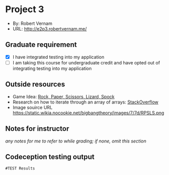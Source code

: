 # Project 3
+ By: Robert Vernam
+ URL: <http://e2p3.robertvernam.me/>

## Graduate requirement
+ [x] I have integrated testing into my application
+ [ ] I am taking this course for undergraduate credit and have opted out of integrating testing into my application

## Outside resources
+ Game Idea: [Rock, Paper, Scissors, Lizard, Spock](https://bigbangtheory.fandom.com/wiki/Rock,_Paper,_Scissors,_Lizard,_Spock)
+ Research on how to iterate through an array of arrays: [StackOverflow](https://stackoverflow.com/questions/10131802/foreach-for-arrays-inside-of-an-array)
+ Image souirce URL https://static.wikia.nocookie.net/bigbangtheory/images/7/7d/RPSLS.png

## Notes for instructor
*any notes for me to refer to while grading; if none, omit this section*

## Codeception testing output
```
#TEST Results
```